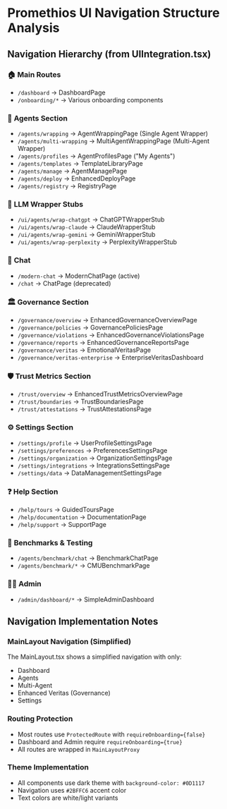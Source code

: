 # Promethios UI Navigation Structure Analysis

## Navigation Hierarchy (from UIIntegration.tsx)

### 🏠 **Main Routes**
- `/dashboard` → DashboardPage
- `/onboarding/*` → Various onboarding components

### 👤 **Agents Section**
- `/agents/wrapping` → AgentWrappingPage (Single Agent Wrapper)
- `/agents/multi-wrapping` → MultiAgentWrappingPage (Multi-Agent Wrapper)
- `/agents/profiles` → AgentProfilesPage ("My Agents")
- `/agents/templates` → TemplateLibraryPage
- `/agents/manage` → AgentManagePage
- `/agents/deploy` → EnhancedDeployPage
- `/agents/registry` → RegistryPage

### 🤖 **LLM Wrapper Stubs**
- `/ui/agents/wrap-chatgpt` → ChatGPTWrapperStub
- `/ui/agents/wrap-claude` → ClaudeWrapperStub
- `/ui/agents/wrap-gemini` → GeminiWrapperStub
- `/ui/agents/wrap-perplexity` → PerplexityWrapperStub

### 💬 **Chat**
- `/modern-chat` → ModernChatPage (active)
- `/chat` → ChatPage (deprecated)

### 🏛️ **Governance Section**
- `/governance/overview` → EnhancedGovernanceOverviewPage
- `/governance/policies` → GovernancePoliciesPage
- `/governance/violations` → EnhancedGovernanceViolationsPage
- `/governance/reports` → EnhancedGovernanceReportsPage
- `/governance/veritas` → EmotionalVeritasPage
- `/governance/veritas-enterprise` → EnterpriseVeritasDashboard

### 🛡️ **Trust Metrics Section**
- `/trust/overview` → EnhancedTrustMetricsOverviewPage
- `/trust/boundaries` → TrustBoundariesPage
- `/trust/attestations` → TrustAttestationsPage

### ⚙️ **Settings Section**
- `/settings/profile` → UserProfileSettingsPage
- `/settings/preferences` → PreferencesSettingsPage
- `/settings/organization` → OrganizationSettingsPage
- `/settings/integrations` → IntegrationsSettingsPage
- `/settings/data` → DataManagementSettingsPage

### ❓ **Help Section**
- `/help/tours` → GuidedToursPage
- `/help/documentation` → DocumentationPage
- `/help/support` → SupportPage

### 🔧 **Benchmarks & Testing**
- `/agents/benchmark/chat` → BenchmarkChatPage
- `/agents/benchmark/*` → CMUBenchmarkPage

### 👨‍💼 **Admin**
- `/admin/dashboard/*` → SimpleAdminDashboard

## Navigation Implementation Notes

### MainLayout Navigation (Simplified)
The MainLayout.tsx shows a simplified navigation with only:
- Dashboard
- Agents
- Multi-Agent
- Enhanced Veritas (Governance)
- Settings

### Routing Protection
- Most routes use `ProtectedRoute` with `requireOnboarding={false}`
- Dashboard and Admin require `requireOnboarding={true}`
- All routes are wrapped in `MainLayoutProxy`

### Theme Implementation
- All components use dark theme with `background-color: #0D1117`
- Navigation uses `#2BFFC6` accent color
- Text colors are white/light variants

